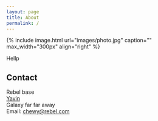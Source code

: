 ```yaml
---
layout: page
title: About
permalink: /
---
```


{% include image.html url="images/photo.jpg" caption="" max_width="300px" align="right" %}

Hellp

## Contact

Rebel base <br />
[Yavin] <br />
Galaxy far far away<br />
Email: [chewy@rebel.com]


[Yavin]: https://en.wikipedia.org/wiki/Yavin
[chewy@rebel.com]: mailto:chewy@rebel.com
